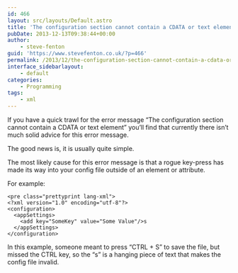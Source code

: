 ```yaml
---
id: 466
layout: src/layouts/Default.astro
title: 'The configuration section cannot contain a CDATA or text element'
pubDate: 2013-12-13T09:38:44+00:00
author:
    - steve-fenton
guid: 'https://www.stevefenton.co.uk/?p=466'
permalink: /2013/12/the-configuration-section-cannot-contain-a-cdata-or-text-element/
interface_sidebarlayout:
    - default
categories:
    - Programming
tags:
    - xml
---
```


If you have a quick trawl for the error message “The configuration section cannot contain a CDATA or text element” you’ll find that currently there isn’t much solid advice for this error message.

The good news is, it is usually quite simple.

The most likely cause for this error message is that a rogue key-press has made its way into your config file outside of an element or attribute.

For example:

```
<pre class="prettyprint lang-xml">
<?xml version="1.0" encoding="utf-8"?>
<configuration>
  <appSettings>
    <add key="SomeKey" value="Some Value"/>s
  </appSettings>
</configuration>
```

In this example, someone meant to press “CTRL + S” to save the file, but missed the CTRL key, so the “s” is a hanging piece of text that makes the config file invalid.